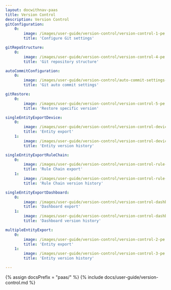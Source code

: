 ```yaml
---
layout: docwithnav-paas
title: Version Control
description: Version Control
gitConfiguration:
    0:
        image: /images/user-guide/version-control/version-control-1-pe.png 
        title: 'Configure Git settings'

gitRepoStructure:
    0:
        image: /images/user-guide/version-control/version-control-4-pe.png 
        title: 'Git repository structure'

autoCommitConfiguration:
    0:
        image: /images/user-guide/version-control/auto-commit-settings-1-pe.png
        title: 'Git auto commit settings'

gitRestore:
    0:
        image: /images/user-guide/version-control/version-control-5-pe.png
        title: 'Restore specific version'

singleEntityExportDevice:
    0:
        image: /images/user-guide/version-control/version-control-devices-1-pe.png
        title: 'Entity export'
    1:
        image: /images/user-guide/version-control/version-control-devices-2-pe.png
        title: 'Entity version history' 

singleEntityExportRuleChain:
    0:
        image: /images/user-guide/version-control/version-control-rule-chain-1-pe.png
        title: 'Rule Chain export'
    1:
        image: /images/user-guide/version-control/version-control-rule-chain-2-pe.png
        title: 'Rule Chain version history'

singleEntityExportDashboard:
    0:
        image: /images/user-guide/version-control/version-control-dashboard-1-pe.png
        title: 'Dashboard export'
    1:
        image: /images/user-guide/version-control/version-control-dashboard-2-pe.png
        title: 'Dashboard version history'

multipleEntityExport:
    0:
        image: /images/user-guide/version-control/version-control-2-pe.png
        title: 'Entity export'
    1:
        image: /images/user-guide/version-control/version-control-3-pe.png
        title: 'Entity version history'

---
```


{% assign docsPrefix = "paas/" %}
{% include docs/user-guide/version-control.md %}